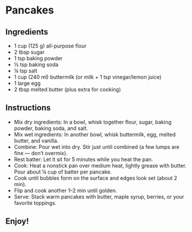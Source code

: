 # Pancakes

## Ingredients
  - 1 cup (125 g) all-purpose flour
  - 2 tbsp sugar
  - 1 tsp baking powder
  - ½ tsp baking soda
  - ¼ tsp salt
  - 1 cup (240 ml) buttermilk (or milk + 1 tsp vinegar/lemon juice)
  - 1 large egg
  - 2 tbsp melted butter (plus extra for cooking)

## Instructions
  - Mix dry ingredients: In a bowl, whisk together flour, sugar, baking powder, baking soda, and salt.
  - Mix wet ingredients: In another bowl, whisk buttermilk, egg, melted butter, and vanilla.
  - Combine: Pour wet into dry. Stir just until combined (a few lumps are fine — don’t overmix).
  - Rest batter: Let it sit for 5 minutes while you heat the pan.
  - Cook: Heat a nonstick pan over medium heat, lightly grease with butter. Pour about ¼ cup of batter per pancake.
  - Cook until bubbles form on the surface and edges look set (about 2 min).
  - Flip and cook another 1–2 min until golden.
  - Serve: Stack warm pancakes with butter, maple syrup, berries, or your favorite toppings.

## Enjoy!
